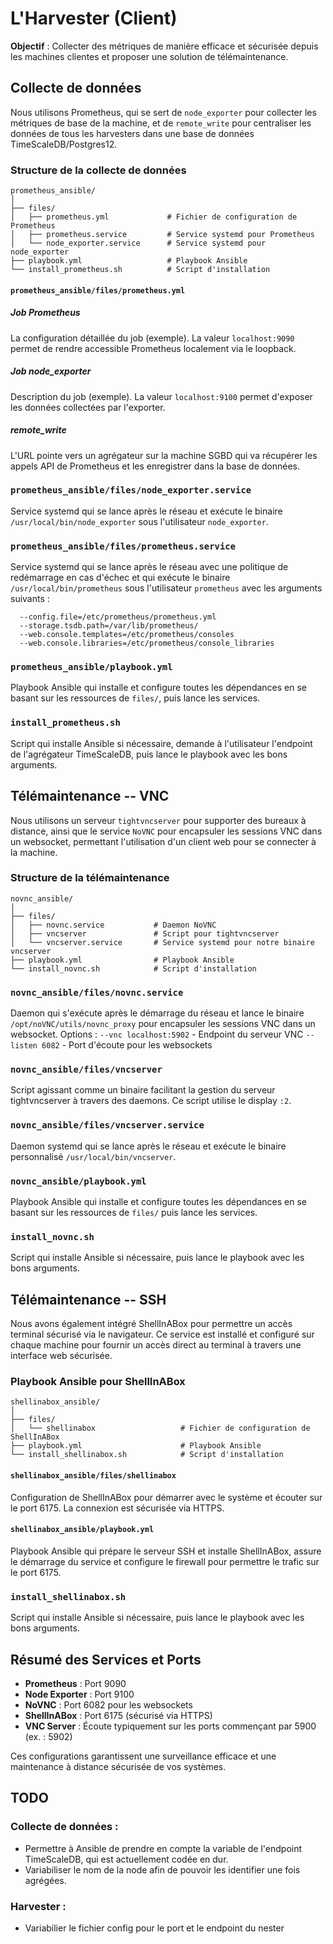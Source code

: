 # L'Harvester (Client)

**Objectif** : Collecter des métriques de manière efficace et sécurisée depuis les machines clientes et proposer une solution de télémaintenance.

## Collecte de données

Nous utilisons Prometheus, qui se sert de `node_exporter` pour collecter les métriques de base de la machine, et de `remote_write` pour centraliser les données de tous les harvesters dans une base de données TimeScaleDB/Postgres12.

### Structure de la collecte de données

```plaintext
prometheus_ansible/
│
├── files/
│   ├── prometheus.yml             # Fichier de configuration de Prometheus
│   ├── prometheus.service         # Service systemd pour Prometheus
│   └── node_exporter.service      # Service systemd pour node_exporter
├── playbook.yml                   # Playbook Ansible
└── install_prometheus.sh          # Script d'installation
```

#### `prometheus_ansible/files/prometheus.yml`

##### Job Prometheus
La configuration détaillée du job (exemple). La valeur `localhost:9090` permet de rendre accessible Prometheus localement via le loopback.

##### Job node_exporter
Description du job (exemple). La valeur `localhost:9100` permet d'exposer les données collectées par l'exporter.

##### remote_write
L'URL pointe vers un agrégateur sur la machine SGBD qui va récupérer les appels API de Prometheus et les enregistrer dans la base de données.

### `prometheus_ansible/files/node_exporter.service`
Service systemd qui se lance après le réseau et exécute le binaire `/usr/local/bin/node_exporter` sous l'utilisateur `node_exporter`.

### `prometheus_ansible/files/prometheus.service`
Service systemd qui se lance après le réseau avec une politique de redémarrage en cas d'échec et qui exécute le binaire `/usr/local/bin/prometheus` sous l'utilisateur `prometheus` avec les arguments suivants :

```plaintext
  --config.file=/etc/prometheus/prometheus.yml
  --storage.tsdb.path=/var/lib/prometheus/
  --web.console.templates=/etc/prometheus/consoles
  --web.console.libraries=/etc/prometheus/console_libraries
```

### `prometheus_ansible/playbook.yml`
Playbook Ansible qui installe et configure toutes les dépendances en se basant sur les ressources de `files/`, puis lance les services.

### `install_prometheus.sh`
Script qui installe Ansible si nécessaire, demande à l'utilisateur l'endpoint de l'agrégateur TimeScaleDB, puis lance le playbook avec les bons arguments.

## Télémaintenance -- VNC

Nous utilisons un serveur `tightvncserver` pour supporter des bureaux à distance, ainsi que le service `NoVNC` pour encapsuler les sessions VNC dans un websocket, permettant l'utilisation d'un client web pour se connecter à la machine.

### Structure de la télémaintenance

```plaintext
novnc_ansible/
│
├── files/
│   ├── novnc.service           # Daemon NoVNC
│   ├── vncserver               # Script pour tightvncserver
│   └── vncserver.service       # Service systemd pour notre binaire vncserver
├── playbook.yml                # Playbook Ansible
└── install_novnc.sh            # Script d'installation
```

### `novnc_ansible/files/novnc.service`
Daemon qui s'exécute après le démarrage du réseau et lance le binaire `/opt/noVNC/utils/novnc_proxy` pour encapsuler les sessions VNC dans un websocket.
Options :
`--vnc localhost:5902` - Endpoint du serveur VNC
`--listen 6082` - Port d'écoute pour les websockets

### `novnc_ansible/files/vncserver`
Script agissant comme un binaire facilitant la gestion du serveur tightvncserver à travers des daemons. Ce script utilise le display `:2`.

### `novnc_ansible/files/vncserver.service`
Daemon systemd qui se lance après le réseau et exécute le binaire personnalisé `/usr/local/bin/vncserver`.

### `novnc_ansible/playbook.yml`
Playbook Ansible qui installe et configure toutes les dépendances en se basant sur les ressources de `files/` puis lance les services.

### `install_novnc.sh`
Script qui installe Ansible si nécessaire, puis lance le playbook avec les bons arguments.

## Télémaintenance -- SSH

Nous avons également intégré ShellInABox pour permettre un accès terminal sécurisé via le navigateur. Ce service est installé et configuré sur chaque machine pour fournir un accès direct au terminal à travers une interface web sécurisée.

### Playbook Ansible pour ShellInABox

```plaintext
shellinabox_ansible/
│
├── files/
│   └── shellinabox                   # Fichier de configuration de ShellInABox
├── playbook.yml                      # Playbook Ansible
└── install_shellinabox.sh            # Script d'installation
```

#### `shellinabox_ansible/files/shellinabox`
Configuration de ShellInABox pour démarrer avec le système et écouter sur le port 6175. La connexion est sécurisée via HTTPS.

#### `shellinabox_ansible/playbook.yml`
Playbook Ansible qui prépare le serveur SSH et installe ShellInABox, assure le démarrage du service et configure le firewall pour permettre le trafic sur le port 6175.

### `install_shellinabox.sh`
Script qui installe Ansible si nécessaire, puis lance le playbook avec les bons arguments.

## Résumé des Services et Ports

- **Prometheus** : Port 9090
- **Node Exporter** : Port 9100
- **NoVNC** : Port 6082 pour les websockets
- **ShellInABox** : Port 6175 (sécurisé via HTTPS)
- **VNC Server** : Écoute typiquement sur les ports commençant par 5900 (ex. : 5902)

Ces configurations garantissent une surveillance efficace et une maintenance à distance sécurisée de vos systèmes.

## TODO

### Collecte de données :
   - Permettre à Ansible de prendre en compte la variable de l'endpoint TimeScaleDB, qui est actuellement codée en dur.
   - Variabiliser le nom de la node afin de pouvoir les identifier une fois agrégées.

### Harvester :
  - Variabilier le fichier config pour le port et le endpoint du nester